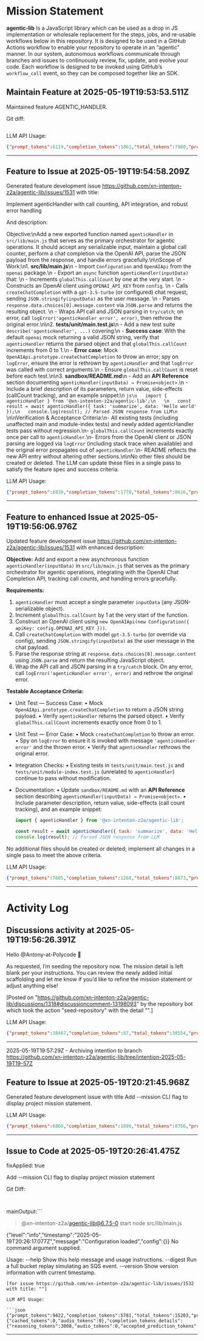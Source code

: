 # Mission Statement

**agentic‑lib** Is a JavaScript library which can be used as a drop in JS implementation or wholesale replacement for 
the steps, jobs, and re-usable workflows below in this repository. It is designed to be used in a GitHub Actions 
workflow to enable your repository to operate in an “agentic” manner. In our system, autonomous workflows communicate
through branches and issues to continuously review, fix, update, and evolve your code. Each workflow is designed to be
invoked using GitHub’s `workflow_call` event, so they can be composed together like an SDK.
## Maintain Feature at 2025-05-19T19:53:53.511Z

Maintained feature AGENTIC_HANDLER.

Git diff:

```

```

LLM API Usage:

```json
{"prompt_tokens":6119,"completion_tokens":1861,"total_tokens":7980,"prompt_tokens_details":{"cached_tokens":0,"audio_tokens":0},"completion_tokens_details":{"reasoning_tokens":1344,"audio_tokens":0,"accepted_prediction_tokens":0,"rejected_prediction_tokens":0}}
```
---

## Feature to Issue at 2025-05-19T19:54:58.209Z

Generated feature development issue https://github.com/xn-intenton-z2a/agentic-lib/issues/1531 with title:

Implement agenticHandler with call counting, API integration, and robust error handling

And description:

Objective:\nAdd a new exported function named `agenticHandler` in `src/lib/main.js` that serves as the primary orchestrator for agentic operations. It should accept any serializable input, maintain a global call counter, perform a chat completion via the OpenAI API, parse the JSON payload from the response, and handle errors gracefully.\n\nScope of Work:\n1. **src/lib/main.js**\n   - Import `Configuration` and `OpenAIApi` from the `openai` package.\n   - Export an `async` function `agenticHandler(inputData)` that:  \n     - Increments `globalThis.callCount` by one at the very start.  \n     - Constructs an OpenAI client using `OPENAI_API_KEY` from `config`.  \n     - Calls `createChatCompletion` with a `gpt-3.5-turbo` (or configured) chat request, sending `JSON.stringify(inputData)` as the user message.  \n     - Parses `response.data.choices[0].message.content` via `JSON.parse` and returns the resulting object.  \n     - Wraps API call and JSON parsing in `try/catch`; on error, call `logError('agenticHandler error', error)`, then rethrow the original error.\n\n2. **tests/unit/main.test.js**\n   - Add a new test suite `describe('agenticHandler', ...)` covering:\n     - **Success case**: With the default `openai` mock returning a valid JSON string, verify that `agenticHandler` returns the parsed object and that `globalThis.callCount` increments from 0 to 1.\n     - **Error case**: Mock `OpenAIApi.prototype.createChatCompletion` to throw an error; spy on `logError`, ensure the error is rethrown by `agenticHandler` and that `logError` was called with correct arguments.\n   - Ensure `globalThis.callCount` is reset before each test.\n\n3. **sandbox/README.md**\n   - Add an **API Reference** section documenting `agenticHandler(inputData) → Promise<object>`.\n   - Include a brief description of its parameters, return value, side-effects (callCount tracking), and an example snippet:\n   ```js\n   import { agenticHandler } from '@xn-intenton-z2a/agentic-lib';\n   \n   const result = await agenticHandler({ task: 'summarize', data: 'Hello world' });\n   console.log(result); // Parsed JSON response from LLM\n   ```\n\nVerification & Acceptance Criteria:\n- All existing tests (including unaffected main and module-index tests) and newly added agenticHandler tests pass without regression.\n- `globalThis.callCount` increments exactly once per call to `agenticHandler`.\n- Errors from the OpenAI client or JSON parsing are logged via `logError` (including stack trace when available) and the original error propagates out of `agenticHandler`.\n- README reflects the new API entry without altering other sections.\n\nNo other files should be created or deleted. The LLM can update these files in a single pass to satisfy the feature spec and success criteria.

LLM API Usage:

```json
{"prompt_tokens":6838,"completion_tokens":1778,"total_tokens":8616,"prompt_tokens_details":{"cached_tokens":0,"audio_tokens":0},"completion_tokens_details":{"reasoning_tokens":1024,"audio_tokens":0,"accepted_prediction_tokens":0,"rejected_prediction_tokens":0}}
```
---

## Feature to enhanced Issue at 2025-05-19T19:56:06.976Z

Updated feature development issue https://github.com/xn-intenton-z2a/agentic-lib/issues/1531 with enhanced description:

**Objective:**
Add and export a new asynchronous function `agenticHandler(inputData)` in `src/lib/main.js` that serves as the primary orchestrator for agentic operations, integrating with the OpenAI Chat Completion API, tracking call counts, and handling errors gracefully.

**Requirements:**
1. `agenticHandler` must accept a single parameter `inputData` (any JSON-serializable object).
2. Increment `globalThis.callCount` by 1 at the very start of the function.
3. Construct an OpenAI client using `new OpenAIApi(new Configuration({ apiKey: config.OPENAI_API_KEY }))`.
4. Call `createChatCompletion` with model `gpt-3.5-turbo` (or override via config), sending `JSON.stringify(inputData)` as the user message in the chat payload.
5. Parse the response string at `response.data.choices[0].message.content` using `JSON.parse` and return the resulting JavaScript object.
6. Wrap the API call and JSON parsing in a `try/catch` block. On any error, call `logError('agenticHandler error', error)` and rethrow the original error.

**Testable Acceptance Criteria:**
- Unit Test — Success Case:
  • Mock `OpenAIApi.prototype.createChatCompletion` to return a JSON string payload.
  • Verify `agenticHandler` returns the parsed object.
  • Verify `globalThis.callCount` increments exactly once from 0 to 1.

- Unit Test — Error Case:
  • Mock `createChatCompletion` to throw an error.
  • Spy on `logError` to ensure it is invoked with message `'agenticHandler error'` and the thrown error.
  • Verify that `agenticHandler` rethrows the original error.

- Integration Checks:
  • Existing tests in `tests/unit/main.test.js` and `tests/unit/module-index.test.js` (unrelated to `agenticHandler`) continue to pass without modification.

- Documentation:
  • Update `sandbox/README.md` with an **API Reference** section describing `agenticHandler(inputData) → Promise<object>`.
  • Include parameter description, return value, side-effects (call count tracking), and an example snippet:
    ```js
    import { agenticHandler } from '@xn-intenton-z2a/agentic-lib';

    const result = await agenticHandler({ task: 'summarize', data: 'Hello world' });
    console.log(result); // Parsed JSON response from LLM
    ```

No additional files should be created or deleted; implement all changes in a single pass to meet the above criteria.

LLM API Usage:

```json
{"prompt_tokens":7605,"completion_tokens":1268,"total_tokens":8873,"prompt_tokens_details":{"cached_tokens":0,"audio_tokens":0},"completion_tokens_details":{"reasoning_tokens":640,"audio_tokens":0,"accepted_prediction_tokens":0,"rejected_prediction_tokens":0}}
```
---

# Activity Log

## Discussions activity at 2025-05-19T19:56:26.391Z

Hello @Antony-at-Polycode 👋

As requested, I’m seeding the repository now. The mission detail is left blank per your instructions. You can review the newly added initial scaffolding and let me know if you’d like to refine the mission statement or adjust anything else!

[Posted on "https://github.com/xn-intenton-z2a/agentic-lib/discussions/1318#discussioncomment-13198093" by the repository bot which took the action "seed-repository" with the detail "".]

LLM API Usage:

```json
{"prompt_tokens":38467,"completion_tokens":87,"total_tokens":38554,"prompt_tokens_details":{"cached_tokens":0,"audio_tokens":0},"completion_tokens_details":{"reasoning_tokens":0,"audio_tokens":0,"accepted_prediction_tokens":0,"rejected_prediction_tokens":0}}

```
---

2025-05-19T19:57:29Z - Archiving intentïon to branch https://github.com/xn-intenton-z2a/agentic-lib/tree/intention-2025-05-19T19-57Z

## Feature to Issue at 2025-05-19T20:21:45.968Z

Generated feature development issue with title Add --mission CLI flag to display project mission statement.

LLM API Usage:

```json
{"prompt_tokens":6860,"completion_tokens":1896,"total_tokens":8756,"prompt_tokens_details":{"cached_tokens":0,"audio_tokens":0},"completion_tokens_details":{"reasoning_tokens":1472,"audio_tokens":0,"accepted_prediction_tokens":0,"rejected_prediction_tokens":0}}
```
---

## Issue to Code at 2025-05-19T20:26:41.475Z

fixApplied: true

Add --mission CLI flag to display project mission statement

Git Diff:

```


```
mainOutput:```

> @xn-intenton-z2a/agentic-lib@6.7.5-0 start
> node src/lib/main.js

{"level":"info","timestamp":"2025-05-19T20:26:17.077Z","message":"Configuration loaded","config":{}}
No command argument supplied.

Usage:
  --help                     Show this help message and usage instructions.
  --digest                   Run a full bucket replay simulating an SQS event.
  --version                  Show version information with current timestamp.

```
[for issue https://github.com/xn-intenton-z2a/agentic-lib/issues/1532 with title: ""]

LLM API Usage:

```json
{"prompt_tokens":9422,"completion_tokens":5781,"total_tokens":15203,"prompt_tokens_details":{"cached_tokens":0,"audio_tokens":0},"completion_tokens_details":{"reasoning_tokens":3008,"audio_tokens":0,"accepted_prediction_tokens":0,"rejected_prediction_tokens":0}}
```
---

